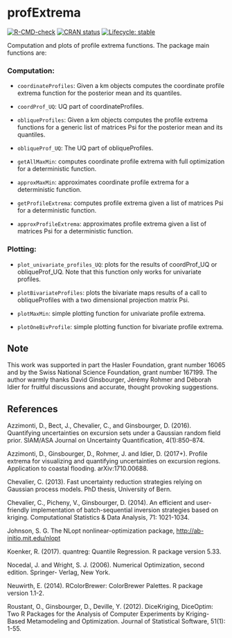 
<!-- README.md is generated from README.Rmd. Please edit that file -->

# profExtrema

<!-- badges: start -->

[![R-CMD-check](https://github.com/dazzimonti/profExtrema/actions/workflows/R-CMD-check.yaml/badge.svg)](https://github.com/dazzimonti/profExtrema/actions/workflows/R-CMD-check.yaml)
[![CRAN
status](https://www.r-pkg.org/badges/version/profExtrema)](https://CRAN.R-project.org/package=profExtrema)
[![Lifecycle:
stable](https://img.shields.io/badge/lifecycle-stable-brightgreen.svg)](https://lifecycle.r-lib.org/articles/stages.html#stable)
<!-- badges: end -->

Computation and plots of profile extrema functions. The package main
functions are:

### Computation:

- `coordinateProfiles`: Given a km objects computes the coordinate
  profile extrema function for the posterior mean and its quantiles.

- `coordProf_UQ`: UQ part of coordinateProfiles.

- `obliqueProfiles`: Given a km objects computes the profile extrema
  functions for a generic list of matrices Psi for the posterior mean
  and its quantiles.

- `obliqueProf_UQ`: The UQ part of obliqueProfiles.

- `getAllMaxMin`: computes coordinate profile extrema with full
  optimization for a deterministic function.

- `approxMaxMin`: approximates coordinate profile extrema for a
  deterministic function.

- `getProfileExtrema`: computes profile extrema given a list of matrices
  Psi for a deterministic function.

- `approxProfileExtrema`: approximates profile extrema given a list of
  matrices Psi for a deterministic function.

### Plotting:

- `plot_univariate_profiles_UQ`: plots for the results of coordProf_UQ
  or obliqueProf_UQ. Note that this function only works for univariate
  profiles.

- `plotBivariateProfiles`: plots the bivariate maps results of a call to
  obliqueProfiles with a two dimensional projection matrix Psi.

- `plotMaxMin`: simple plotting function for univariate profile extrema.

- `plotOneBivProfile`: simple plotting function for bivariate profile
  extrema.

## Note

This work was supported in part the Hasler Foundation, grant number
16065 and by the Swiss National Science Foundation, grant number 167199.
The author warmly thanks David Ginsbourger, Jérémy Rohmer and Déborah
Idier for fruitful discussions and accurate, thought provoking
suggestions.

## References

Azzimonti, D., Bect, J., Chevalier, C., and Ginsbourger, D. (2016).
Quantifying uncertainties on excursion sets under a Gaussian random
field prior. SIAM/ASA Journal on Uncertainty Quantification,
4(1):850–874.

Azzimonti, D., Ginsbourger, D., Rohmer, J. and Idier, D. (2017+).
Profile extrema for visualizing and quantifying uncertainties on
excursion regions. Application to coastal flooding. arXiv:1710.00688.

Chevalier, C. (2013). Fast uncertainty reduction strategies relying on
Gaussian process models. PhD thesis, University of Bern.

Chevalier, C., Picheny, V., Ginsbourger, D. (2014). An efficient and
user-friendly implementation of batch-sequential inversion strategies
based on kriging. Computational Statistics & Data Analysis, 71:
1021-1034.

Johnson, S. G. The NLopt nonlinear-optimization package,
<http://ab-initio.mit.edu/nlopt>

Koenker, R. (2017). quantreg: Quantile Regression. R package version
5.33.

Nocedal, J. and Wright, S. J. (2006). Numerical Optimization, second
edition. Springer- Verlag, New York.

Neuwirth, E. (2014). RColorBrewer: ColorBrewer Palettes. R package
version 1.1-2.

Roustant, O., Ginsbourger, D., Deville, Y. (2012). DiceKriging,
DiceOptim: Two R Packages for the Analysis of Computer Experiments by
Kriging-Based Metamodeling and Optimization. Journal of Statistical
Software, 51(1): 1-55.
